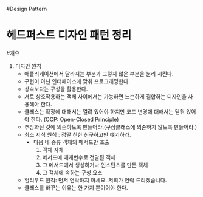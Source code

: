 #Design Pattern

헤드퍼스트 디자인 패턴 정리
=========================

#개요
 1. 디자인 원칙
    - 애플리케이션에서 달라지는 부분과 그렇지 않은 부분을 분리 시킨다.
    - 구현이 아닌 인터페이스에 맞춰 프로그래밍한다.
    - 상속보다는 구성을 활용한다.
    - 서로 상호작용하는 객체 사이에서는 가능하면 느슨하게 결합하는 디자인을 사용해야 한다.
    - 클래스는 확장에 대해서는 열려 있어야 하지만 코드 변경에 대해서는 닫혀 있어야 한다.
      (OCP: Open-Closed Principle)
    - 추상화된 것에 의존하도록 만들어라.(구상클래스에 의존하지 않도록 만들어라.)
    - 최소 지식 원칙 : 정말 친한 친구하고만 얘기하라.
      - 다음 네 종류 객체의 메서드만 호출
        1. 객체 자체
        2. 메서드에 매개변수로 전달된 객체
        3. 그 메서드에서 생성하거나 인스턴스를 만든 객체
        4. 그 객체에 속하는 구성 요소
    - 헐리우드 원칙: 먼저 연락하지 마세요. 저희가 연락 드리겠습니다.
    - 클래스를 바꾸는 이유는 한 가지 뿐이어야 한다.
